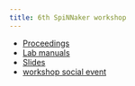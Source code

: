 ```yaml
---
title: 6th SpiNNaker workshop
---
```


* [Proceedings](https://drive.google.com/file/d/0B9312BuJXntlOVRMM2xCbzBOZUU/view?usp=sharing)
* [Lab manuals](https://drive.google.com/folderview?id=0B9312BuJXntlZkNYczg4QzJMWW8&usp=sharing)
* [Slides](https://drive.google.com/folderview?id=0B6mZ4-fNjWrddEtjaE1HbkZhY2c&usp=sharing)
* [workshop social event](https://drive.google.com/folderview?id=0B6mZ4-fNjWrdeTY1U2F5akNHcHc&usp=sharing)
